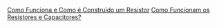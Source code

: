 [Como Funciona e Como é Construído um Resistor](https://www.youtube.com/watch?v=vrBben_xty8)
[Como Funcionam os Resistores e Capacitores?](https://www.youtube.com/watch?v=e_hU6sAON2U)